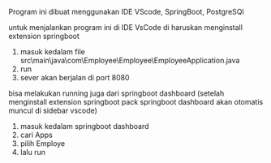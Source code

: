 Program ini dibuat menggunakan IDE VScode, SpringBoot, PostgreSQl


untuk menjalankan program ini di IDE VsCode di haruskan menginstall extension springboot
1. masuk kedalam file src\main\java\com\Employee\Employee\EmployeeApplication.java
2. run 
3. sever akan berjalan di port 8080

bisa melakukan running juga dari springboot dashboard (setelah menginstall extension springboot pack springboot dashboard akan otomatis muncul di sidebar vscode)
1. masuk kedalam springboot dashboard
2. cari Apps
3. pilih Employe
4. lalu run 